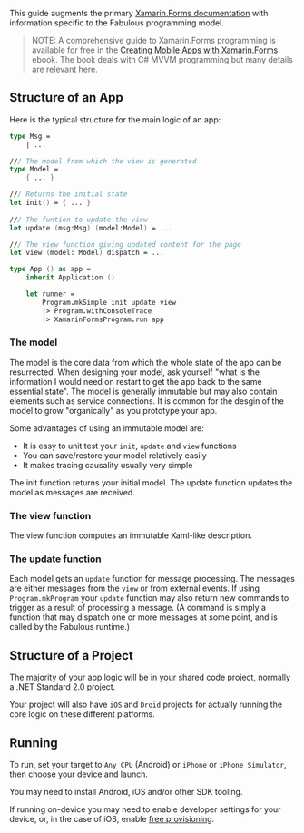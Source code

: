 This guide augments the primary [Xamarin.Forms documentation](https://docs.microsoft.com/xamarin/xamarin-forms/) with information
specific to the Fabulous programming model.

> NOTE: A comprehensive guide to Xamarin.Forms programming is available for free
in the [Creating Mobile Apps with Xamarin.Forms](https://docs.microsoft.com/xamarin/xamarin-forms/creating-mobile-apps-xamarin-forms/) ebook.
The book deals with C# MVVM programming but many details are relevant here.


Structure of an App
------

Here is the typical structure for the main logic of an app:
```fsharp
type Msg =
    | ...

/// The model from which the view is generated
type Model = 
    { ... }

/// Returns the initial state
let init() = { ... }
    
/// The funtion to update the view
let update (msg:Msg) (model:Model) = ...

/// The view function giving updated content for the page
let view (model: Model) dispatch = ...

type App () as app = 
    inherit Application ()

    let runner = 
        Program.mkSimple init update view
        |> Program.withConsoleTrace
        |> XamarinFormsProgram.run app
```



### The model

The model is the core data from which the whole state of the app can be resurrected.  When designing your model,
ask yourself  "what is the information I would need on restart to get the app back to the same essential state". The model is generally immutable but may also contain elements such as service connections.
It is common for the desgin of the model to grow "organically" as you prototype your app.

Some advantages of using an immutable model are:

* It is easy to unit test your `init`, `update` and `view` functions
* You can save/restore your model relatively easily
* It makes tracing causality usually very simple

The init function returns your initial model.  The update function updates the model as messages are received.

### The view function

The view function computes an immutable Xaml-like description.

### The update function

Each model gets an `update` function for message processing. The messages are either messages from the `view` or from external events.
If using `Program.mkProgram` your `update` function may also return new commands to trigger as a result of processing a message. (A command is simply a function that may dispatch one or more messages at some point, and is called by the Fabulous runtime.)

Structure of a Project
------

The majority of your app logic will be in your shared code project, normally a .NET Standard 2.0 project.

Your project will also have `iOS` and `Droid` projects for actually running the core logic on these different platforms.  

Running 
------

To run, set your target to `Any CPU` (Android) or `iPhone` or `iPhone Simulator`, then choose your device and launch.

You may need to install Android, iOS and/or other SDK tooling.  

If running on-device you may need to enable developer settings for your device,
or, in the case of iOS, enable [free provisioning](https://docs.microsoft.com/xamarin/ios/get-started/installation/device-provisioning/free-provisioning).

